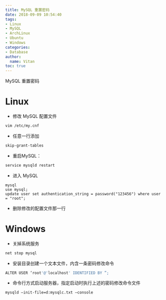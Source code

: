 ```yaml
---
title: MySQL 重置密码
date: 2018-09-09 10:54:40
tags:
- Linux
- MySQL
- ArchLinux
- Ubuntu
- Windows
categories:
- Database
author:
  name: Vitan
toc: true
---
```

MySQL 重置密码
<!--more-->
# Linux
- 修改 MySQL 配置文件
```sh
vim /etc/my.cnf
```
- 任意一行添加
```sh
skip-grant-tables
```
- 重启MySQL：
```sh
service mysqld restart
```
- 进入 MySQL
```
mysql
use mysql;
update user set authentication_string = password("123456") where user = "root";
```
  - 删除修改的配置文件那一行

# Windows
- 关掉系统服务
```sh
net stop mysql
```
- 安装目录创建一个文本文件，内含一条密码修改命令
```sh
ALTER USER ‘root'@'localhost' IDENTIFIED BY ”;
```
- 命令行方式启动服务器，指定启动时执行上述的密码修改命令文件
```sh
mysqld –init-file=d:mysqlc.txt –console
```
